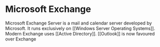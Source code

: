 # Microsoft Exchange 

Microsoft Exchange Server is a mail and calendar server developed by Microsoft. It runs exclusively on [[Windows Server Operating Systems]]. Modern Exchange uses [[Active Directory]]. [[Outlook]] is now favoured over Exchange